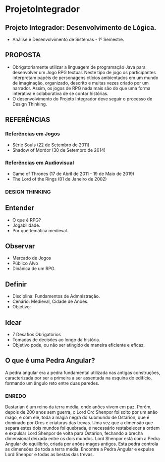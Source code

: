 # ProjetoIntegrador
## Projeto Integrador: Desenvolvimento de Lógica.
- Análise e Desenvolvimento de Sistemas - 1º Semestre.

## PROPOSTA
- Obrigatoriamente utilizar a linguagem de programação Java para desenvolver um Jogo RPG textual. Neste tipo de jogo os participantes interpretam papéis de personagens ctícios ambientados em um mundo de imaginação, organizado, descrito e muitas vezes criado por um narrador. Assim, os jogos de RPG nada mais são do que uma forma interativa e colaborativa de se contar histórias.
- O desenvolvimento do Projeto Integrador deve seguir o processo de Design Thinking.

## REFERÊNCIAS

### Referências em Jogos
- Série Souls (22 de Setembro de 2011)
- Shadow of Mordor (30 de Setembro de 2014)

### Referências em Audiovisual
- Game of Thrones (17 de Abril de 2011 - 19 de Maio de 2019)
- The Lord of the Rings (01 de Janeiro de 2002)

### DESIGN THINKING
## Entender
- O que é RPG?
- Jogabilidade.
- Por que temática medieval.
## Observar
- Mercado de Jogos
- Público Alvo
- Dinânica de um RPG.
## Definir
- Disciplina: Fundamentos de Admnistração.
- Cenário: Medieval, Cidade de Anôes.
- Objetivo:
## Idear
- 7 Desafios Obrigatórios
- Tomadas de decisões ao longo da história.
- Objetivo pode, ou não ser atingido de maneira eficiente e eficaz.

## O que é uma Pedra Angular?
A pedra angular era a pedra fundamental utilizada nas antigas construções, caracterizada por ser a primeira a ser assentada na esquina do edifício, formando um ângulo reto entre duas paredes.

### ENREDO
Dastarian é um reino da terra média, onde anões vivem em paz. Porém, depois de 200 anos sem guerra, o Lord Orc Shenpor foi solto por um anão mago, e com ele, toda a magia negra do submundo de Ostarion, que é dominado por Orcs e criaturas das trevas. 
Uma vez que a dimensão que separa estes dois mundos foi quebrada, é necessário restabelecer a ordem e expulsar Lord Shenpor de volta para Ostarion, fechando a brecha dimensional deixada entre os dois mundos.
Lord Shenpor está com a Pedra Angular do equilíbrio, criada por anões magos antigos. Esta pedra controla as dimensões de toda a terra média.
Encontre a Pedra Angular e expulse Lord Shenpor e todas as bestas das trevas.
